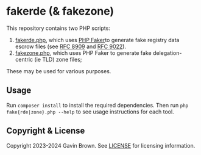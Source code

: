 # fakerde (& fakezone)

This repository contains two PHP scripts:

1. [fakerde.php](fakerde.php), which uses [PHP Faker](https://fakerphp.org)to generate fake registry data escrow files (see [RFC 8909](https://www.rfc-editor.org/info/rfc8909) and [RFC 9022](https://www.rfc-editor.org/info/rfc9022)).
2. [fakezone.php](fakezone.php), which uses PHP Faker to generate fake delegation-centric (ie TLD) zone files;

These may be used for various purposes.

## Usage

Run `composer install` to install the required dependencies. Then run `php fake{rde|zone}.php --help` to see usage instructions for each tool.

## Copyright & License

Copyright 2023-2024 Gavin Brown. See [LICENSE](LICENSE) for licensing information.
